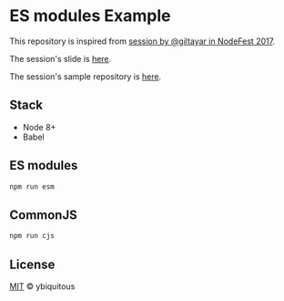 # ES modules Example

This repository is inspired from [session by @giltayar in NodeFest 2017](http://nodefest.jp/2017/schedule.html#gil).

The session's slide is [here](https://docs.google.com/presentation/d/1JKnj-HvAwkba9GMEuEqZjMPzAaZTL7j2f1n4JjOWXhs).

The session's sample repository is [here](https://github.com/giltayar/node-esm-tea).

## Stack

- Node 8+
- Babel

## ES modules

```sh
npm run esm
```

## CommonJS

```sh
npm run cjs
```

## License

[MIT](LICENSE) © ybiquitous
